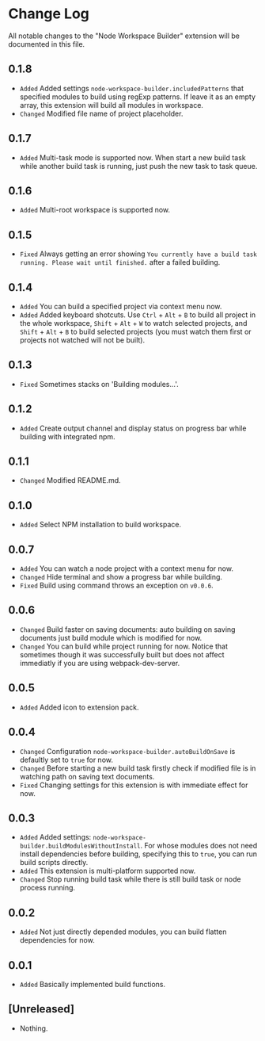 # Change Log

All notable changes to the "Node Workspace Builder" extension will be documented in this file.

## 0.1.8
- `Added` Added settings `node-workspace-builder.includedPatterns` that specified modules to build using regExp patterns. If leave it as an empty array, this extension will build all modules in workspace.
- `Changed` Modified  file name of project placeholder.

## 0.1.7
- `Added` Multi-task mode is supported now. When start a new build task while another build task is running, just push the new task to task queue.

## 0.1.6
- `Added` Multi-root workspace is supported now.

## 0.1.5
- `Fixed` Always getting an error showing `You currently have a build task running. Please wait until finished.` after a failed building.

## 0.1.4
- `Added` You can build a specified project via context menu now.
- `Added` Added keyboard shotcuts. Use `Ctrl` + `Alt` + `B` to build all project in the whole workspace, `Shift` + `Alt` + `W` to watch selected projects, and `Shift` + `Alt` + `B` to build selected projects (you must watch them first or projects not watched will not be built).

## 0.1.3
- `Fixed` Sometimes stacks on 'Building modules...'.

## 0.1.2
- `Added` Create output channel and display status on progress bar while building with integrated npm.

## 0.1.1
- `Changed` Modified README.md.

## 0.1.0
- `Added` Select NPM installation to build workspace.

## 0.0.7
- `Added` You can watch a node project with a context menu for now.
- `Changed` Hide terminal and show a progress bar while building.
- `Fixed` Build using command throws an exception on `v0.0.6`.

## 0.0.6
- `Changed` Build faster on saving documents: auto building on saving documents just build module which is modified for now.
- `Changed` You can build while project running for now. Notice that sometimes though it  was successfully built but does not affect immediatly if you are using webpack-dev-server.

## 0.0.5
- `Added` Added icon to extension pack.

## 0.0.4
- `Changed` Configuration `node-workspace-builder.autoBuildOnSave` is defaultly set to `true` for now.
- `Changed` Before starting a new build task firstly check if modified file is in watching path on saving text documents.
- `Fixed` Changing settings for this extension is with immediate effect for now.

## 0.0.3
- `Added` Added settings: `node-workspace-builder.buildModulesWithoutInstall`. For whose modules does not need install dependencies before building, specifying this to `true`, you can run build scripts directly.
- `Added` This extension is multi-platform supported now.
- `Changed` Stop running build task while there is still build task or node process running.

## 0.0.2
- `Added` Not just directly depended modules, you can build flatten dependencies for now.

## 0.0.1
- `Added` Basically implemented build functions.

## [Unreleased]
- Nothing.